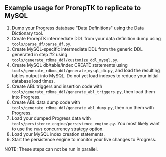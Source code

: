 ## Example usage for ProrepTK to replicate to MySQL

1. Dump your Progress database "Data Definitions" using the Data Dictionary tool.
2. Create ProrepTK intermediate DDL from your data definition dump using `tools/parse_df/parse_df.py`.
3. Create MySQL-specific intermediate DDL from the generic DDL generated in step #2 using `tools/generate_rdbms_ddl/customize_ddl_mysql.py`.
4. Create MySQL db/table/index CREATE statements using `tools/generate_rdbms_ddl/generate_mysql_db.py`, and load the resulting tables output into MySQL. Do not yet load indexes to reduce your initial database load times.
5. Create ABL triggers and insertion code with `tools/generate_rdbms_ddl/generate_abl_triggers.py`, then load them into Progress.
6. Create ABL data dump code with `tools/generate_rdbms_ddl/generate_abl_dump.py`, then run them with Progress.
7. Load your dumped Progress data with `tools/persistence_engine/persistence_engine.py`. You most likely want to use the `rows` concurrency strategy option.
8. Load your MySQL index creation statements.
9. Start the persistence engine to monitor your live changes to Progress.

NOTE: These steps can not be run in parallel.
